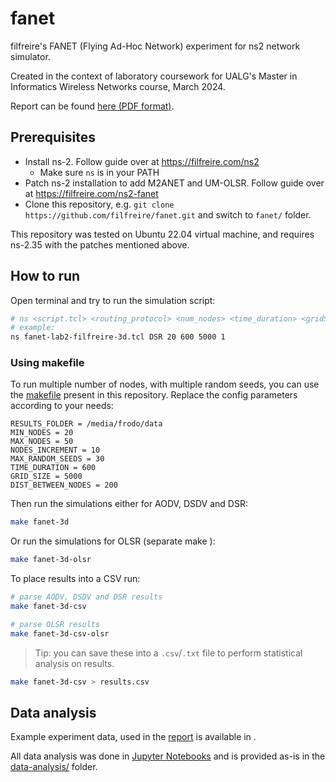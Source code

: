 # fanet

filfreire's FANET (Flying Ad-Hoc Network) experiment for ns2 network simulator.

Created in the context of laboratory coursework for UALG's Master in Informatics Wireless Networks course, March 2024.

Report can be found [here (PDF format)](/report.pdf).

## Prerequisites

- Install ns-2. Follow guide over at <https://filfreire.com/ns2>
  - Make sure `ns` is in your PATH
- Patch ns-2 installation to add M2ANET and UM-OLSR. Follow guide over at <https://filfreire.com/ns2-fanet>
- Clone this repository, e.g. `git clone https://github.com/filfreire/fanet.git` and switch to `fanet/` folder.

This repository was tested on Ubuntu 22.04 virtual machine, and requires ns-2.35 with the patches mentioned above.

## How to run

Open terminal and try to run the simulation script:

```bash
# ns <script.tcl> <routing_protocol> <num_nodes> <time_duration> <gridSize> <random_seed>
# example:
ns fanet-lab2-filfreire-3d.tcl DSR 20 600 5000 1
```

### Using makefile

To run multiple number of nodes, with multiple random seeds, you can use the [makefile](/makefile) present in this repository. Replace the config parameters according to your needs:

```make
RESULTS_FOLDER = /media/frodo/data
MIN_NODES = 20
MAX_NODES = 50
NODES_INCREMENT = 10
MAX_RANDOM_SEEDS = 30
TIME_DURATION = 600
GRID_SIZE = 5000
DIST_BETWEEN_NODES = 200
```

Then run the simulations either for AODV, DSDV and DSR:

```bash
make fanet-3d
```

Or run the simulations for OLSR (separate make ):

```bash
make fanet-3d-olsr
```

To place results into a CSV run:

```bash
# parse AODV, DSDV and DSR results
make fanet-3d-csv

# parse OLSR results
make fanet-3d-csv-olsr
```

> Tip: you can save these into a `.csv`/`.txt` file to perform statistical analysis on results.

```bash
make fanet-3d-csv > results.csv
```

## Data analysis

Example experiment data, used in the [report](/report.pdf) is available in [](/data-analysis/results-fanet-total.txt).

All data analysis was done in [Jupyter Notebooks](https://jupyter.org/) and is provided as-is in the [data-analysis/](/data-analysis/) folder.
